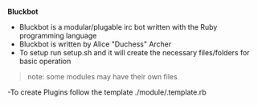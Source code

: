 **Bluckbot**

- Bluckbot is a modular/plugable irc bot written with the Ruby programming language
- Bluckbot is written by Alice "Duchess" Archer
- To setup run setup.sh and it will create the necessary files/folders for basic operation
>note: some modules may have their own files

-To create Plugins follow the template ./module/.template.rb
